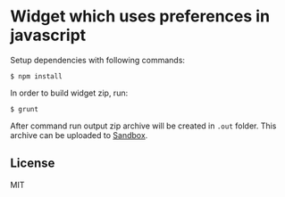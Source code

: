 # Widget which uses preferences in javascript

Setup dependencies with following commands:

```
$ npm install
```

In order to build widget zip, run:

```
$ grunt 
```

After command run output zip archive will be created in `.out` folder. This archive can be uploaded to [Sandbox](https://www.appsngen.com/product/my/applications/list).

## License

MIT